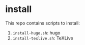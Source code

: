 # install

This repo contains scripts to install:

1. `install-hugo.sh`: hugo
2. `install-texlive.sh`: TeXLive
